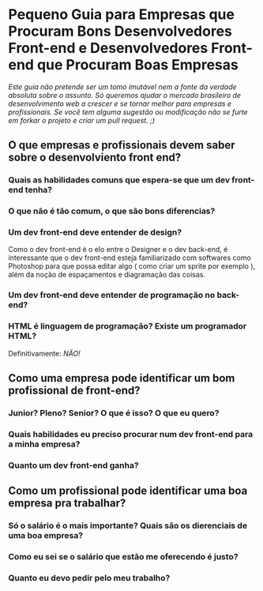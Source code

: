 # Pequeno Guia para Empresas que Procuram Bons Desenvolvedores Front-end e Desenvolvedores Front-end que Procuram Boas Empresas


*Este guia não pretende ser um tomo imutável nem a fonte da verdade absoluta sobre o assunto. Só queremos ajudar o mercado brasileiro de desenvolvimento web a crescer e se tornar melhor para empresas e profissionais. Se você tem alguma sugestão ou modificação não se furte em forkar o projeto e criar um pull request. ;)*


## O que empresas e profissionais devem saber sobre o desenvolviento front end?

### Quais as habilidades comuns que espera-se que um dev front-end tenha?

### O que não é tão comum, o que são bons diferencias?

### Um dev front-end deve entender de design?
Como o dev front-end é o elo entre o Designer e o dev back-end, é interessante que o dev front-end esteja familiarizado com softwares como Photoshop para que possa editar algo ( como criar um sprite por exemplo ), além da noção de espaçamentos e diagramação das coisas.

### Um dev front-end deve entender de programação no back-end?

### HTML é linguagem de programação? Existe um programador HTML?

Definitivamente: *NÃO!*

## Como uma empresa pode identificar um bom profissional de front-end?

### Junior? Pleno? Senior? O que é isso? O que eu quero?

### Quais habilidades eu preciso procurar num dev front-end para a minha empresa?

### Quanto um dev front-end ganha?

## Como um profissional pode identificar uma boa empresa pra trabalhar?

### Só o salário é o mais importante? Quais são os dierenciais de uma boa empresa?

### Como eu sei se o salário que estão me oferecendo é justo?

### Quanto eu devo pedir pelo meu trabalho?
